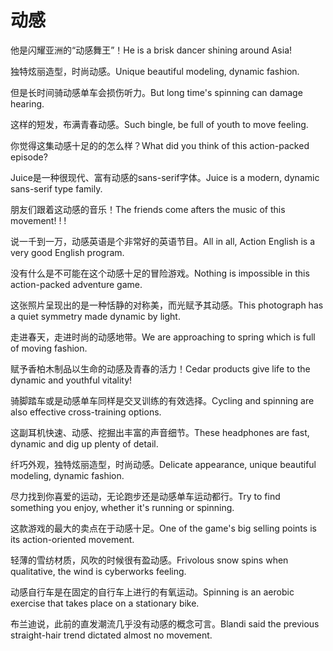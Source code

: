# 动感

<p><span class="chinese">他是闪耀亚洲的“动感舞王”！</span><span class="english">He is a brisk dancer shining around Asia!</span></p>

<p><span class="chinese">独特炫丽造型，时尚动感。</span><span class="english">Unique beautiful modeling, dynamic fashion.</span></p>

<p><span class="chinese">但是长时间骑动感单车会损伤听力。</span><span class="english">But long time's spinning can damage hearing.</span></p>

<p><span class="chinese">这样的短发，布满青春动感。</span><span class="english">Such bingle, be full of youth to move feeling.</span></p>

<p><span class="chinese">你觉得这集动感十足的的怎么样？</span><span class="english">What did you think of this action-packed episode?</span></p>

<p><span class="chinese">Juice是一种很现代、富有动感的sans-serif字体。</span><span class="english">Juice is a modern, dynamic sans-serif type family.</span></p>

<p><span class="chinese">朋友们跟着这动感的音乐！</span><span class="english">The friends come afters the music of this movement! ! !</span></p>

<p><span class="chinese">说一千到一万，动感英语是个非常好的英语节目。</span><span class="english">All in all, Action English is a very good English program.</span></p>

<p><span class="chinese">没有什么是不可能在这个动感十足的冒险游戏。</span><span class="english">Nothing is impossible in this action-packed adventure game.</span></p>

<p><span class="chinese">这张照片呈现出的是一种恬静的对称美，而光赋予其动感。</span><span class="english">This photograph has a quiet symmetry made dynamic by light.</span></p>

<p><span class="chinese">走进春天，走进时尚的动感地带。</span><span class="english">We are approaching to spring which is full of moving fashion.</span></p>

<p><span class="chinese">赋予香柏木制品以生命的动感及青春的活力！</span><span class="english">Cedar products give life to the dynamic and youthful vitality!</span></p>

<p><span class="chinese">骑脚踏车或是动感单车同样是交叉训练的有效选择。</span><span class="english">Cycling and spinning are also effective cross-training options.</span></p>

<p><span class="chinese">这副耳机快速、动感、挖掘出丰富的声音细节。</span><span class="english">These headphones are fast, dynamic and dig up plenty of detail.</span></p>

<p><span class="chinese">纤巧外观，独特炫丽造型，时尚动感。</span><span class="english">Delicate appearance, unique beautiful modeling, dynamic fashion.</span></p>

<p><span class="chinese">尽力找到你喜爱的运动，无论跑步还是动感单车运动都行。</span><span class="english">Try to find something you enjoy, whether it's running or spinning.</span></p>

<p><span class="chinese">这款游戏的最大的卖点在于动感十足。</span><span class="english">One of the game's big selling points is its action-oriented movement.</span></p>

<p><span class="chinese">轻薄的雪纺材质，风吹的时候很有盈动感。</span><span class="english">Frivolous snow spins when qualitative, the wind is cyberworks feeling.</span></p>

<p><span class="chinese">动感自行车是在固定的自行车上进行的有氧运动。</span><span class="english">Spinning is an aerobic exercise that takes place on a stationary bike.</span></p>

<p><span class="chinese">布兰迪说，此前的直发潮流几乎没有动感的概念可言。</span><span class="english">Blandi said the previous straight-hair trend dictated almost no movement.</span></p>

